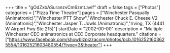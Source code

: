 +++
title = "gOdZxbASuranzvCm6zmt.avif"
draft = false
tags = ["Photos"]
categories = ["Pizza Time Theatre"]
pages = ["Winchester Pasqually (Animatronic)","Winchester PTT Show","Winchester Chuck E. Cheese V2 (Animatronic)","Winchester Jasper T. Jowls (Animatronic)","Irving, TX (4441 W Airport Fwy Ste 215)"]
startDate = "2002-00-00"
description = "Multiple Winchester CEC animatronics at CEC Corporate headquarters."
citations = ["https://www.facebook.com/showbizpizzacom/photos/pcb.10162521603625554/10162521603480554/?type=3&theater"]
+++
